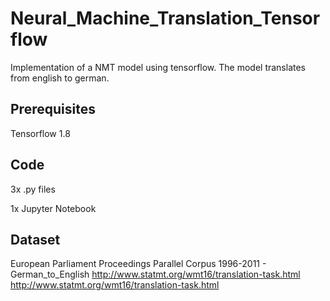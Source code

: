 # Neural_Machine_Translation_Tensorflow
Implementation of a NMT model using tensorflow.
The model translates from english to german.

## Prerequisites
Tensorflow 1.8

## Code
3x .py files

1x Jupyter Notebook

## Dataset
European Parliament Proceedings Parallel Corpus 1996-2011 - German_to_English
http://www.statmt.org/wmt16/translation-task.html
http://www.statmt.org/wmt16/translation-task.html






